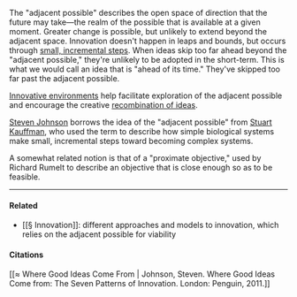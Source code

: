 The "adjacent possible" describes the open space of direction that the future may take—the realm of the possible that is available at a given moment. Greater change is possible, but unlikely to extend beyond the adjacent space. Innovation doesn't happen in leaps and bounds, but occurs through [small, incremental steps](https://publish.obsidian.md/mobydiction/notes/Innovation+accrues+in+small%2C+incremental+steps.). When ideas skip too far ahead beyond the "adjacent possible," they're unlikely to be adopted in the short-term. This is what we would call an idea that is "ahead of its time." They've skipped too far past the adjacent possible.

[Innovative environments](https://publish.obsidian.md/mobydiction/notes/Innovation+thrives+in+open+environments) help facilitate exploration of the adjacent possible and encourage the creative [recombination of ideas](https://publish.obsidian.md/mobydiction/notes/Ideas+are+remixes).

[Steven Johnson](https://publish.obsidian.md/mobydiction/Steven+Johnson) borrows the idea of the "adjacent possible" from [Stuart Kauffman](https://publish.obsidian.md/mobydiction/Stuart+Kauffman), who used the term to describe how simple biological systems make small, incremental steps toward becoming complex systems.

A somewhat related notion is that of a "proximate objective," used by Richard Rumelt to describe an objective that is close enough so as to be feasible.

---

#### Related

-   [[§ Innovation]]: different approaches and models to innovation, which relies on the adjacent possible for viability

#### Citations

[[≈ Where Good Ideas Come From | Johnson, Steven. Where Good Ideas Come from: The Seven Patterns of Innovation. London: Penguin, 2011.]]